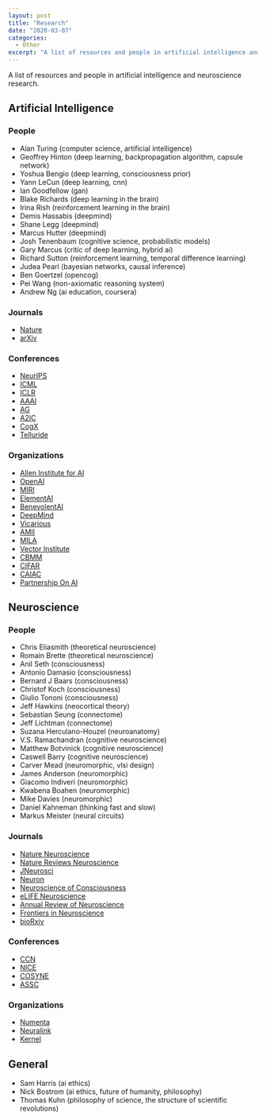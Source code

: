 ```yaml
---
layout: post
title: "Research"
date: "2020-03-07"
categories:
  - Other
excerpt: "A list of resources and people in artificial intelligence and neuroscience research."
---
```


A list of resources and people in artificial intelligence and neuroscience research.

## Artificial Intelligence

### People

- Alan Turing (computer science, artificial intelligence)
- Geoffrey Hinton (deep learning, backpropagation algorithm, capsule network)
- Yoshua Bengio (deep learning, consciousness prior)
- Yann LeCun (deep learning, cnn)
- Ian Goodfellow (gan)
- Blake Richards (deep learning in the brain)
- Irina Rish (reinforcement learning in the brain)
- Demis Hassabis (deepmind)
- Shane Legg (deepmind)
- Marcus Hutter (deepmind)
- Josh Tenenbaum (cognitive science, probabilistic models)
- Gary Marcus (critic of deep learning, hybrid ai)
- Richard Sutton (reinforcement learning, temporal difference learning)
- Judea Pearl (bayesian networks, causal inference)
- Ben Goertzel (opencog)
- Pei Wang (non-axiomatic reasoning system)
- Andrew Ng (ai education, coursera)

### Journals

- [Nature](https://www.nature.com/)
- [arXiv](https://arxiv.org/)

### Conferences

- [NeurIPS](https://nips.cc/)
- [ICML](https://icml.cc/)
- [ICLR](https://iclr.cc/)
- [AAAI](https://www.aaai.org/)
- [AG](http://agi-conf.org/)
- [A2IC](https://premc.org/conferences/a2ic-artificial-intelligence/)
- [CogX](https://cogx.co/)
- [Telluride](https://sites.google.com/view/telluride2020/)

### Organizations

- [Allen Institute for AI](https://allenai.org/)
- [OpenAI](https://openai.com/)
- [MIRI](https://intelligence.org/)
- [ElementAI](https://www.elementai.com/)
- [BenevolentAI](https://benevolent.ai/)
- [DeepMind](https://deepmind.com/)
- [Vicarious](https://www.vicarious.com/)
- [AMII](https://www.amii.ca/)
- [MILA](https://mila.quebec/en/)
- [Vector Institute](https://vectorinstitute.ai/)
- [CBMM](https://cbmm.mit.edu/)
- [CIFAR](https://www.cifar.ca/)
- [CAIAC](https://www.caiac.ca/)
- [Partnership On AI](https://www.partnershiponai.org/)

## Neuroscience

### People

- Chris Eliasmith (theoretical neuroscience)
- Romain Brette (theoretical neuroscience)
- Anil Seth (consciousness)
- Antonio Damasio (consciousness)
- Bernard J Baars (consciousness)
- Christof Koch (consciousness)
- Giulio Tononi (consciousness)
- Jeff Hawkins (neocortical theory)
- Sebastian Seung (connectome)
- Jeff Lichtman (connectome)
- Suzana Herculano-Houzel (neuroanatomy)
- V.S. Ramachandran (cognitive neuroscience)
- Matthew Botvinick (cognitive neuroscience)
- Caswell Barry (cognitive neuroscience)
- Carver Mead (neuromorphic, vlsi design)
- James Anderson (neuromorphic)
- Giacomo Indiveri (neuromorphic)
- Kwabena Boahen (neuromorphic)
- Mike Davies (neuromorphic)
- Daniel Kahneman (thinking fast and slow)
- Markus Meister (neural circuits)

### Journals

- [Nature Neuroscience](https://www.nature.com/neuro/)
- [Nature Reviews Neuroscience](https://www.nature.com/nrn/)
- [JNeurosci](https://www.jneurosci.org/content/about-jneurosci)
- [Neuron](https://www.cell.com/neuron/home)
- [Neuroscience of Consciousness](https://academic.oup.com/nc)
- [eLIFE Neuroscience](https://elifesciences.org/subjects/neuroscience)
- [Annual Review of Neuroscience](https://www.annualreviews.org/loi/neuro)
- [Frontiers in Neuroscience](https://www.frontiersin.org/journals/neuroscience)
- [bioRxiv](https://www.biorxiv.org/)

### Conferences

- [CCN](https://ccneuro.org/)
- [NICE](https://niceworkshop.org/)
- [COSYNE](http://www.cosyne.org)
- [ASSC](https://theassc.org/)

### Organizations

- [Numenta](https://numenta.com/)
- [Neuralink](https://www.neuralink.com/)
- [Kernel](https://www.kernel.co/)

## General

- Sam Harris (ai ethics)
- Nick Bostrom (ai ethics, future of humanity, philosophy)
- Thomas Kuhn (philosophy of science, the structure of scientific revolutions)
